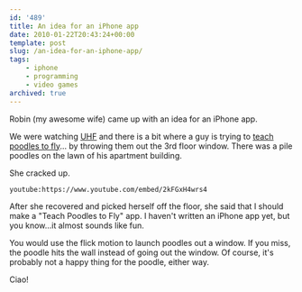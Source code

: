 ```yaml
---
id: '489'
title: An idea for an iPhone app
date: 2010-01-22T20:43:24+00:00
template: post
slug: /an-idea-for-an-iphone-app/
tags:
    - iphone
    - programming
    - video games
archived: true
---
```


Robin (my awesome wife) came up with an idea for an iPhone app.

We were watching [UHF](http://www.imdb.com/title/tt0098546/) and there is a
bit where a guy is trying to
[teach poodles to fly](http://www.youtube.com/watch?v=2kFGxH4wrs4)... by
throwing them out the 3rd floor window. There was a pile poodles on the lawn
of his apartment building.

She cracked up.

<!-- more -->

`youtube:https://www.youtube.com/embed/2kFGxH4wrs4`

After she recovered and picked herself off the floor, she said that I should
make a "Teach Poodles to Fly" app. I haven't written an iPhone app yet, but
you know...it almost sounds like fun.

You would use the flick motion to launch poodles out a window. If you miss,
the poodle hits the wall instead of going out the window. Of course, it's
probably not a happy thing for the poodle, either way.

Ciao!
